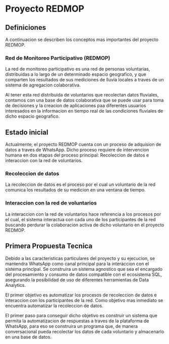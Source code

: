 # Proyecto REDMOP

## Definiciones
A continuacion se describen los conceptos mas importantes del proyecto REDMOP.

### Red de Monitoreo Participativo (REDMOP)
La red de monitoreo participativo es una red de personas voluntarias, distribuidas a lo largo de un determinado espacio geografico, y que comparten los resultados de sus mediciones de lluvia locales a traves de un sistema de agregacion colaborativa.

Al tener esta red distribuida de voluntarios que recolectan datos fluviales, contamos con una base de datos colaborativa que se puede usar para toma de decisiones y la creacion de aplicaciones paa diferentes usuarios interesados en la informacion en tiempo real de las condiciones fluviales de dicho espacio geografico.

## Estado inicial
Actualmente, el proyecto REDMOP cuenta con un proceso de adquision de datos a traves de WhatsApp. Dicho proceso requiere de intervencion humana en dos etapas del proceso principal: Recoleccion de datos e interaccion con la red de voluntarios.

### Recoleccion de datos
La recoleccion de datos es el proceso por el cual un voluntario de la red comunica los resultados de su medicion en una ventana de tiempo.

### Interaccion con la red de voluntarios
La interaccion con la red de voluntarios hace referencia a los procesos por el cual, el sistema interactua con cada uno de los participantes de la red buscando perdurar la colaboracion activa de dicho voluntario en el proyecto REDMOP.

## Primera Propuesta Tecnica
Debido a las caracteristicas particulares del proyecto y su ejecucion, se mantendra WhatsApp como canal principal para la interaccion con el sistema principal. Se construira un sistema agnostico que sea el encargado del procesamiento y consumo de datos compatible con el ecosistema SQL, asegurando la posibilidad de uso de diferentes herramientas de Data Analytics.

El primer objetivo es automatizar los procesos de recoleccion de datos e interaccion con los participantes de la red. Como objetivo mas inmediato se encuentra automatizar la recoleccion de datos.

El primer paso para conseguir dicho objetivo es construir un sistema que permita la automatizacion de respuestas a traves de la plataforma de WhatsApp, para eso se construira un programa que, de manera conversacional pueda recolectar los datos de cada voluntario y almacenarlo en una base de datos.

